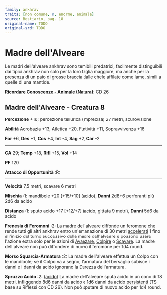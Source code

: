 ```yaml
---
family: ankhrav
traits: [non comune, n, enorme, animale]
source: Bestiario, pag. 18
original-name: TODO
original-srd: TODO
---
```


# Madre dell'Alveare

Le madri dell'alveare ankhrav sono temibili predatrici, facilmente distinguibili
dai tipici ankhrav non solo per la loro taglia maggiore, ma anche per la
presenza di un paio di grosse braccia dalle chele affilate come lame, simili a
quelle di una mantide.

**[Ricordare Conoscenze - Animale (Natura)](/azioni/abilita/ricordare-conoscenze)**:
CD 26

## Madre dell'Alveare - Creatura 8

**Percezione** +16; percezione tellurica (imprecisa) 27 metri, scurovisione

**Abilità** Acrobazia +13, Atletica +20, Furtività +11, Sopravvivenza +16

**For** +6, **Des** +1, **Cos** +4, **Int** -4, **Sag** +2, **Car** -2

---

**CA** 29; **Temp** +18, **Rifl** +15, **Vol** +14

**PF** 120

**Attacco di Opportunità** :R:

---

**Velocità** 7,5 metri, scavare 6 metri

**Mischia** :1: mandibole +20 \[+15/+10] ([acido](/tratti/acido)), **Danni**
2d8+6 perforanti più 2d6 da acido

**Distanza** :1: sputo acido +17 \[+12/+7] ([acido](/tratti/acido), gittata 9
metri), **Danni** 5d6 da acido

**Frenesia di Feromoni** :2: La madre dell'alveare diffonde un feromone che
rende tutti gli altri ankhrav entro un'emanazione di 30 metri
[accelerati](/condizioni/accelerato) 1 fino all'inizio del turno successivo
della madre dell'alveare e possono usare l'azione extra solo per le azioni di
[Avanzare](/azioni/base/avanzare), [Colpire](/azioni/base/colpire) o
[Scavare](/azioni/base/scavare). La madre dell'alveare non può diffondere di
nuovo il feromone per 1d4 round.

**Morso Squarcia-Armatura** :2: La madre dell'alveare effettua un Colpo con le
mandibole; se il Colpo va a segno, l'armatura del bersaglio subisce i danni e i
danni da acido ignorano la Durezza dell'armatura.

**Spruzzo Acido** :2: ([acido](/tratti/acido)) La madre dell'alveare sputa acido
in un cono di 18 metri, infliggendo 8d6 danni da acido e 1d6 danni da acido
[persistenti](/condizioni/danno-persistente) (TS base su Riflessi con CD 26).
Non può sputare di nuovo acido per 1d4 round.
